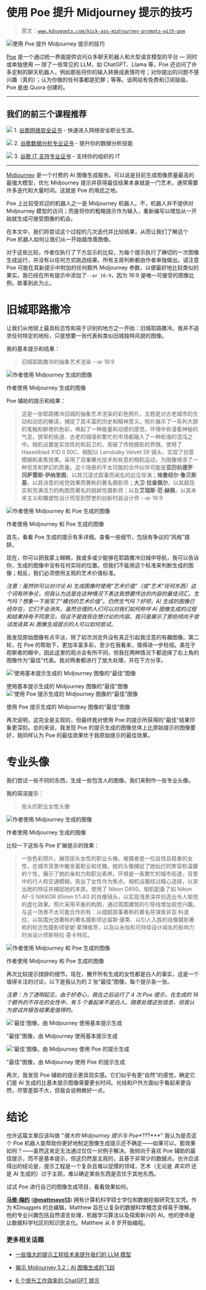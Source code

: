 # 使用 Poe 提升 Midjourney 提示的技巧

> 原文：[`www.kdnuggets.com/kick-ass-midjourney-prompts-with-poe`](https://www.kdnuggets.com/kick-ass-midjourney-prompts-with-poe)

![使用 Poe 提升 Midjourney 提示的技巧](img/d6e0179f6086375f6818ad43f90b1a62.png)

[Poe](https://poe.com/) 是一个通过统一界面提供访问众多聊天机器人和大型语言模型的平台 — 同时或单独使用 — 除了一些常见的 LLM，如 ChatGPT、Llama 等，Poe 还访问了许多定制的聊天机器人，例如那些将你的输入转换成表情符号；对你提出的问题不感兴趣（真的）；认为你做的任何事都是犯罪；等等。该网站有免费和订阅层级。Poe 是由 Quora 创建的。

* * *

## 我们的前三个课程推荐

![](img/0244c01ba9267c002ef39d4907e0b8fb.png) 1\. [谷歌网络安全证书](https://www.kdnuggets.com/google-cybersecurity) - 快速进入网络安全职业生涯。

![](img/e225c49c3c91745821c8c0368bf04711.png) 2\. [谷歌数据分析专业证书](https://www.kdnuggets.com/google-data-analytics) - 提升你的数据分析技能

![](img/0244c01ba9267c002ef39d4907e0b8fb.png) 3\. [谷歌 IT 支持专业证书](https://www.kdnuggets.com/google-itsupport) - 支持你的组织的 IT

* * *

[Midjourney](https://www.midjourney.com/) 是一个付费的 AI 图像生成服务。可以说是目前生成图像质量最高的最强大模型，优化 Midjourney 提示并获得最佳结果本身就是一门艺术，通常需要许多迭代和大量时间。这就是 Poe 的用武之地。

Poe 上比较受欢迎的机器人之一是 Midjourney 机器人。不，机器人并不提供对 Midjourney 模型的访问；而是将你的粗略提示作为输入，重新编写以增加从一开始就生成可接受图像的机会。

在本文中，我们将尝试这个过程的几次迭代并比较结果，从而让我们了解这个 Poe 机器人如何让我们从一开始就改善图像。

对于这些比较，作者仅执行了下方显示的比较，为每个提示执行了确切的一次图像生成运行，并没有以任何方式挑选结果。所有主观判断都由作者单独做出。请注意 Poe 可能在其新提示中附加的任何额外 Midjourney 参数，以便最好地比较类似的果实。我已经在所有提示中添加了`--ar 16:9`，因为 16:9 是唯一可接受的图像比例，故事到此为止。

# 旧城耶路撒冷

让我们从地球上最具标志性和易于识别的地方之一开始：旧城耶路撒冷。我并不追求任何特定的地标，只是想要一张代表和类似旧城独特风貌的图像。

我的基本提示和结果：

> 旧城耶路撒冷的抽象艺术渲染 --ar 16:9

![作者使用 Midjourney 生成的图像](img/61968673e2be4ddbf7d9d5fb3246b455.png)

作者使用 Midjourney 生成的图像

Poe 辅助的提示和结果：

> 这是一张耶路撒冷旧城的抽象艺术渲染的彩色照片。主题是对古老城市的生动和动态的解读，捕捉了其丰富的历史和精神意义。照片展示了一系列大胆的笔触和鲜艳的色彩，唤起了一种能量和动感的感觉。环境中弥漫着神秘的气息，狭窄的街道、古老的城墙和繁忙的市场都融入了一种和谐的混沌之中。相机设置是实验性的和前卫的，突破了传统摄影的界限。使用了 Hasselblad X1D II 50C，相配以 Lensbaby Velvet 56 镜头，实现了创意模糊和柔焦效果。采用了双重曝光技术和有意的相机运动，为图像增添了一种空灵和梦幻的质量。这个场景的不太可能的合作伙伴可能是**亚历杭德罗·冈萨雷斯·伊纳里图**，以其沉浸式叙事而闻名的远见导演；**埃曼纽尔·鲁贝斯基**，以其诗意的视觉效果而著称的著名摄影师；**大卫·拉查佩尔**，以其超现实和充满活力的构图而著名的挑衅性摄影师；以及**艾瑞斯·范·赫佩**，以其未来主义和雕塑性设计而受到赞誉的创新时装设计师 --ar 16:9

![作者使用 Midjourney 和 Poe 生成的图像](img/cab9a7d3aa7cb429006ea3075ab8a9cd.png)

作者使用 Midjourney 和 Poe 生成的图像

首先，看看 Poe 生成的提示有多详细。查看一些细节，包括有争议的“风格”措辞。

现在，你可以把我蒙上眼睛，我或多或少能够在耶路撒冷旧城中导航，我可以告诉你，生成的图像中没有任何实际的位置。但我们不能用这个标准来判断生成的图像；相反，我们必须使用主观的艺术价值标准。

*注意：虽然你可以对讨论 AI 生成图像时使用“艺术价值”（或“艺术”任何东西）这个词有所争论，但我认为这是在这种情况下表达我想要传达的内容的最佳词汇。生气吗？想象一下我写了“模仿的艺术价值”。仍然生气吗？好吧，AI 生成的图像已经存在，它们不会消失，虽然合理的人们可以对我们如何称呼 AI 图像生成的过程和结果持有不同意见，但这不是我现在想讨论的内容。我只是展示了那些倾向于尝试改进其 AI 图像生成提示的人可以如何尝试。*

我发现原始图像有点平淡，除了初次浏览外没有真正引起我注意的有趣图像。第二轮，在 Poe 的帮助下，更加丰富多彩，至少在我看来，值得进一步检视。美在于观察者的眼中，因此这里的观点会有所不同，但我在两种情况下都选择了右上角的图像作为“最佳”代表。我对两者都进行了放大处理，并在下方分享。

!['使用基本提示生成的 Midjourney 图像的“最佳”图像](img/c72c7b6cc18a2c29a8cc571636107362.png)

使用基本提示生成的 Midjourney 图像的“最佳”图像!['使用 Poe 提示生成的 Midjourney 图像的“最佳”图像](img/183da6b899e311f81fbabfe78b4bbae8.png)

使用 Poe 提示生成的 Midjourney 图像的“最佳”图像

再次说明，这完全是主观的，但最终我对使用 Poe 的提示所获得的“最佳”结果印象更深刻。总的来说，我发现 Poe 的提示生成的图像总体上比原始提示的图像要好，我同样认为 Poe 的最佳效果优于我原始提示的最佳效果。

# 专业头像

我们尝试一些不同的东西，生成一些包含人的图像。我们来制作一些专业头像。

我的简洁提示：

> 街头的职业女性头像

![作者使用 Midjourney 生成的图像](img/8bcec06ba657448e26777d8c99221d37.png)

作者使用 Midjourney 生成的图像

比较一下这些与 Poe 扩展提示的效果：

> 一张色彩照片，展现街头女性的职业头像。被摄者是一位自信且稳重的女性，在城市背景中散发着职业和优雅。她的头像捕捉了她灿烂的笑容和温暖的个性，展示了她的亲和力和职业素养。环境是一条繁忙的城市街道，背景中的行人和交通模糊，突出了女性作为焦点。相机设置经过精心选择，以突出她的特征并捕捉她的本质。使用了 Nikon D850，相机配备了如 Nikon AF-S NIKKOR 85mm f/1.4G 的肖像镜头，以实现浅景深并创造出令人愉悦的虚化效果。照片采用平衡的构图，通过周围建筑的引导线增加视觉兴趣。与这一场景不太可能合作的有：以细腻叙事著称的著名导演索非亚·科波拉、以氛围光效著称的著名摄影师达留斯·康第、以引人入胜的肖像摄影著称的标志性摄影师安妮·莱博维茨，以及以永恒和可持续设计闻名的影响力时尚设计师斯特拉·麦卡特尼。

![作者使用 Midjourney 和 Poe 生成的图像](img/b481a384728b93fc1bb19c96212f89ab.png)

作者使用 Midjourney 和 Poe 生成的图像

再次比较提示措辞的细节。现在，撇开所有生成的女性都是白人的事实，这是一个值得关注的讨论，以下是我认为的 2 张“最佳”图像，每个提示各一张。

*注意：为了透明起见，由于好奇心，我在之后运行了 4 次 Poe 提示，在生成的 16 个额外的不存在的女性中，有 5 个看起来不是白人。随意处理这些信息，但我认为尝试并报告结果是值得的。*

!['最佳'图像，由 Midjourney 使用基本提示生成](img/9e4bcf63a97f50f1fe42185ecf5ac91d.png)

"最佳"图像，由 Midjourney 使用基本提示生成

!['最佳'图像，由 Midjourney 使用 Poe 的提示生成](img/29cff38545e170e944873282a48323e0.png)

"最佳"图像，由 Midjourney 使用 Poe 的提示生成

再次，我发现 Poe 辅助的提示更具现实感。它们似乎有更“自然”的感觉，确定它们是 AI 生成的比基本提示图像需要更长时间。光线和户外方面似乎看起来更自然，尽管差距不大，但我会说稍微好一点。

# 结论

也许这篇文章应该叫做 "*强大的 Midjourney 提示与 Poe**???***" 我认为是否这个 Poe 机器人能帮助你更好地制定图像生成提示还不确定——如果可以，那效果如何？——虽然这肯定无法通过仅仅一对例子解决。我倾向于喜欢 Poe 辅助的最佳提示，而不是基本提示，但这仍然是主观的，且基于非常少的数据点。也许应该得出的结论是，提示工程是一个复杂且难以捉摸的领域，艺术（无论是 *真实的* 还是 AI 生成的）过于主观，难以确定某些东西是否优于其他东西。

试试 Poe 进行自己的图像生成项目，看看效果如何。

[**马修·梅约**](https://www.linkedin.com/in/mattmayo13/) ([**@mattmayo13**](https://twitter.com/mattmayo13)) 拥有计算机科学硕士学位和数据挖掘研究生文凭。作为 KDnuggets 的总编辑，Matthew 旨在让复杂的数据科学概念变得易于理解。他的专业兴趣包括自然语言处理、机器学习算法以及探索新兴的 AI。他的使命是让数据科学社区的知识民主化。Matthew 从 6 岁开始编程。

### 更多相关话题

+   [一些强大的提示工程技术来提升我们的 LLM 模型](https://www.kdnuggets.com/some-kick-ass-prompt-engineering-techniques-to-boost-our-llm-models)

+   [揭示 Midjourney 5.2：AI 图像生成的飞跃](https://www.kdnuggets.com/2023/06/unveiling-midjourney-52-leap-forward.html)

+   [6 个提升工作效率的 ChatGPT 提示](https://www.kdnuggets.com/6-chatgpt-prompts-to-enhance-your-productivity-at-work)
